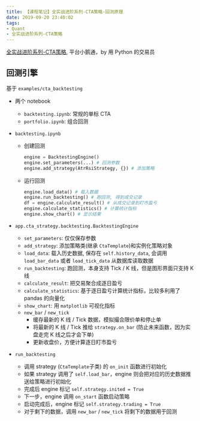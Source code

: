 ```yaml
---
title: 【课程笔记】全实战进阶系列-CTA策略-回测原理
date: 2019-09-20 23:40:02
tags:
- Quant
- 全实战进阶系列-CTA策略
---
```


[全实战进阶系列-CTA策略](https://appszu5scwd6134.h5.xiaoeknow.com/), 平台小鹅通，by 用 Python 的交易员

<!-- More -->

## 回测引擎
基于 `examples/cta_backtesting`

- 两个 notebook
  - `backtesting.ipynb`: 常规的单标 CTA
  - `portfolio.ipynb`: 组合回测

- `backtesting.ipynb`
  - 创建回测
    ``` python
    engine = BacktestingEngine()
    engine.set_parameters(...) # 回测参数
    engine.add_strategy(AtrRsiStrategy, {}) # 添加策略
    ```
  - 运行回测
    ``` python
    engine.load_data() # 载入数据
    engine.run_backtesting() # 跑回测, 得到成交记录
    df = engine.calculate_result() # 从成交记录到盯市盈亏
    engine.calculate_statistics() # 计算统计指标
    engine.show_chart() # 显示结果
    ```

- `app.cta_strategy.backtesting.BacktestingEngine`
  - `set_parameters`: 仅仅保存参数
  - `add_strategy`: 添加策略类(继承 `CtaTemplate`)和实例化策略对象
  - `load_data`: 载入历史数据, 保存在 `self.history_data`, 会调用 `load_bar_data` 或者 `load_tick_data` 从数据库读取数据
  - `run_backtesting`: 跑回测，本身支持 Tick / K 线，但是图形界面只支持 K 线
  - `calculate_result`: 把交易聚合成逐日盈亏
  - `calculate_statistics`: 基于逐日盈亏计算统计指标，比较多利用了 pandas 的向量化
  - `show_chart`: 用 `matplotlib` 可视化指标
  - `new_bar` / `new_tick`
    - 缓存最新的 K 线 / Tick 数据，模拟撮合限价单和停止单
    - 将最新的 K 线 / Tick 推给 `strategy.on_bar` (防止未来函数，因为实盘走完 K 线之后才会下单)
    - 更新收盘价，方便计算逐日盯市盈亏

- `run_backtesting`
   - 调用 strategy (`CtaTemplate`子类) 的 `on_init` 函数进行初始化
   - 如果 strategy 调用了 `self.load_bar`，engine 则会把对应的历史数据推送给策略进行初始化
   - 完成后 engine 标记 `self.strategy.inited = True`
   - 下一步，engine 调用 `on_start` 函数启动策略
   - 启动完成后，engine 标记 `self.strategy.trading = True`
   - 对于剩下的数据，调用 `new_bar` / `new_tick` 将剩下的数据用于回测